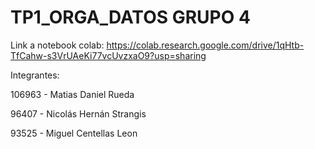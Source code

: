 # TP1_ORGA_DATOS GRUPO 4

Link a notebook colab: https://colab.research.google.com/drive/1qHtb-TfCahw-s3VrUAeKi77vcUvzxaO9?usp=sharing

Integrantes:

106963 - Matias Daniel Rueda

96407 - Nicolás Hernán Strangis

93525 - Miguel Centellas Leon


